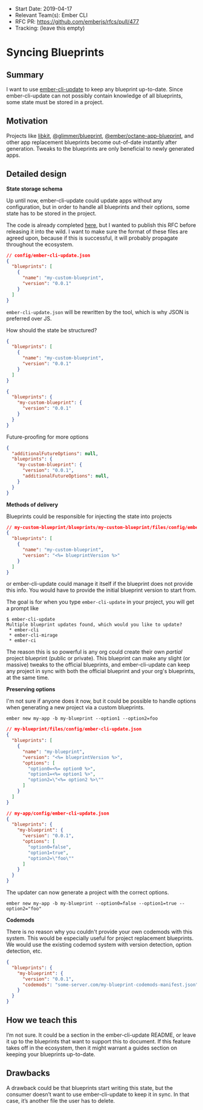 - Start Date: 2019-04-17
- Relevant Team(s): Ember CLI
- RFC PR: https://github.com/emberjs/rfcs/pull/477
- Tracking: (leave this empty)

# Syncing Blueprints

## Summary

I want to use [ember-cli-update](https://github.com/ember-cli/ember-cli-update) to keep any blueprint up-to-date. Since ember-cli-update can not possibly contain knowledge of all blueprints, some state must be stored in a project.

## Motivation

Projects like [libkit](https://github.com/tildeio/libkit), [@glimmer/blueprint](https://github.com/glimmerjs/glimmer.js/tree/master/packages/%40glimmer/blueprint), [@ember/octane-app-blueprint](https://github.com/ember-cli/ember-octane-blueprint), and other app replacement blueprints become out-of-date instantly after generation. Tweaks to the blueprints are only beneficial to newly generated apps.

## Detailed design

**State storage schema**

Up until now, ember-cli-update could update apps without any configuration, but in order to handle all blueprints and their options, some state has to be stored in the project.

The code is already completed [here](https://github.com/ember-cli/ember-cli-update/pull/552), but I wanted to publish this RFC before releasing it into the wild. I want to make sure the format of these files are agreed upon, because if this is successful, it will probably propagate throughout the ecosystem.

```json
// config/ember-cli-update.json
{
  "blueprints": [
    {
      "name": "my-custom-blueprint",
      "version": "0.0.1"
    }
  ]
}
```

`ember-cli-update.json` will be rewritten by the tool, which is why JSON is preferred over JS.

How should the state be structured?

```json
{
  "blueprints": [
    {
      "name": "my-custom-blueprint",
      "version": "0.0.1"
    }
  ]
}
```

```json
{
  "blueprints": {
    "my-custom-blueprint": {
      "version": "0.0.1"
    }
  }
}
```

Future-proofing for more options

```json
{
  "additionalFutureOptions": null,
  "blueprints": {
    "my-custom-blueprint": {
      "version": "0.0.1",
      "additionalFutureOptions": null,
    }
  }
}
```

**Methods of delivery**

Blueprints could be responsible for injecting the state into projects

```json
// my-custom-blueprint/blueprints/my-custom-blueprint/files/config/ember-cli-update.json
{
  "blueprints": [
    {
      "name": "my-custom-blueprint",
      "version": "<%= blueprintVersion %>"
    }
  ]
}
```

or ember-cli-update could manage it itself if the blueprint does not provide this info. You would have to provide the initial blueprint version to start from.

The goal is for when you type `ember-cli-update` in your project, you will get a prompt like

```
$ ember-cli-update
Multiple blueprint updates found, which would you like to update?
 * ember-cli
 * ember-cli-mirage
 * ember-ci
```

The reason this is so powerful is any org could create their own _partial_ project blueprint (public or private). This blueprint can make any slight (or massive) tweaks to the official blueprints, and ember-cli-update can keep any project in sync with both the official blueprint and your org's blueprints, at the same time.

**Preserving options**

I'm not sure if anyone does it now, but it could be possible to handle options when generating a new project via a custom blueprints.

```
ember new my-app -b my-blueprint --option1 --option2=foo
```

```json
// my-blueprint/files/config/ember-cli-update.json
{
  "blueprints": [
    {
      "name": "my-blueprint",
      "version": "<%= blueprintVersion %>",
      "options": [
        "option0=<%= option0 %>",
        "option1=<%= option1 %>",
        "option2=\"<%= option2 %>\""
      ]
    }
  ]
}
```

```json
// my-app/config/ember-cli-update.json
{
  "blueprints": {
    "my-blueprint": {
      "version": "0.0.1",
      "options": [
        "option0=false",
        "option1=true",
        "option2=\"foo\""
      ]
    }
  }
}
```

The updater can now generate a project with the correct options.

```
ember new my-app -b my-blueprint --option0=false --option1=true --option2="foo"
```

**Codemods**

There is no reason why you couldn't provide your own codemods with this system. This would be especially useful for project replacement blueprints. We would use the existing codemod system with version detection, option detection, etc.

```json
{
  "blueprints": {
    "my-blueprint": {
      "version": "0.0.1",
      "codemods": "some-server.com/my-blueprint-codemods-manifest.json"
    }
  }
}
```

## How we teach this

I’m not sure. It could be a section in the ember-cli-update README, or leave it up to the blueprints that want to support this to document. If this feature takes off in the ecosystem, then it might warrant a guides section on keeping your blueprints up-to-date.

## Drawbacks

A drawback could be that blueprints start writing this state, but the consumer doesn’t want to use ember-cli-update to keep it in sync. In that case, it’s another file the user has to delete.
